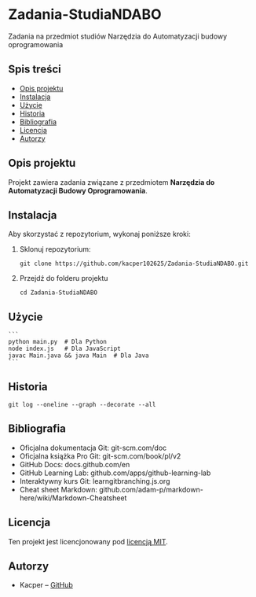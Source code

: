 # Zadania-StudiaNDABO
Zadania na przedmiot studiów Narzędzia do Automatyzacji budowy oprogramowania

## Spis treści
- [Opis projektu](#opis-projektu)
- [Instalacja](#instalacja)
- [Użycie](#użycie)
- [Historia](#historia)
- [Bibliografia](#bibliografia)
- [Licencja](#licencja)
- [Autorzy](#autorzy)

## Opis projektu
Projekt zawiera zadania związane z przedmiotem **Narzędzia do Automatyzacji Budowy Oprogramowania**.

## Instalacja
Aby skorzystać z repozytorium, wykonaj poniższe kroki:
1. Sklonuj repozytorium:
   ```
   git clone https://github.com/kacper102625/Zadania-StudiaNDABO.git
   ```
2. Przejdź do folderu projektu
    ```
    cd Zadania-StudiaNDABO
    ```
## Użycie
    ```
    python main.py  # Dla Python
    node index.js   # Dla JavaScript
    javac Main.java && java Main  # Dla Java
    ```
## Historia
    git log --oneline --graph --decorate --all

## Bibliografia
- Oficjalna dokumentacja Git: git-scm.com/doc
- Oficjalna książka Pro Git: git-scm.com/book/pl/v2
- GitHub Docs: docs.github.com/en
- GitHub Learning Lab: github.com/apps/github-learning-lab
- Interaktywny kurs Git: learngitbranching.js.org
- Cheat sheet Markdown: github.com/adam-p/markdown-here/wiki/Markdown-Cheatsheet

## Licencja
Ten projekt jest licencjonowany pod [licencją MIT](https://pl.wikipedia.org/wiki/Licencja_MIT).

## Autorzy
- Kacper – [GitHub](https://github.com/kacper102625)

